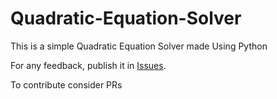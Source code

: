 # Quadratic-Equation-Solver
This is a simple Quadratic Equation Solver made Using Python 

For any feedback, publish it in [Issues](https://github.com/ThirumuruganRA/Password-Generator/issues).

To contribute consider PRs
